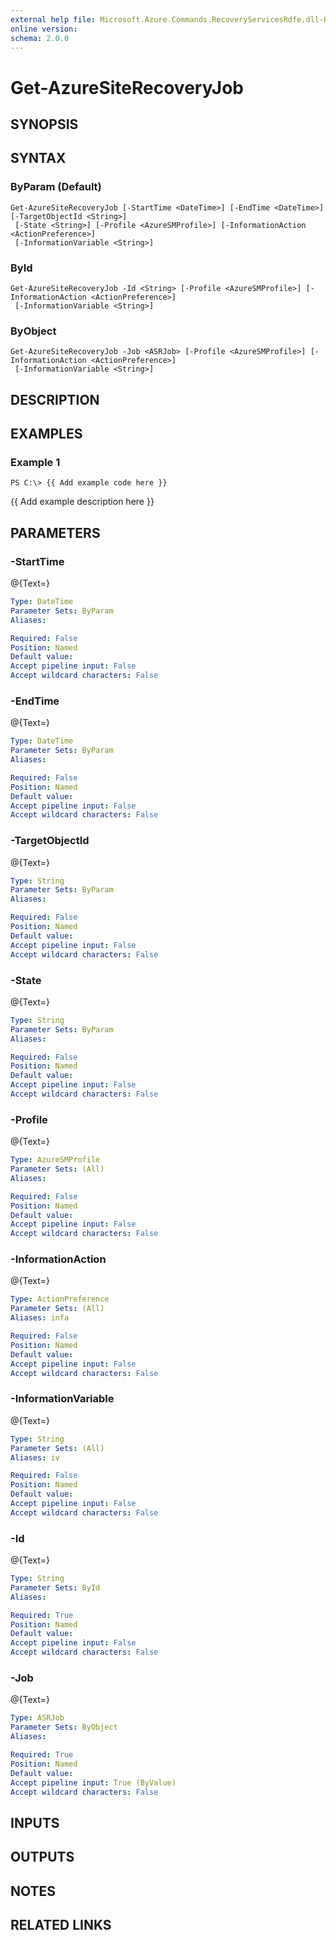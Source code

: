 ```yaml
---
external help file: Microsoft.Azure.Commands.RecoveryServicesRdfe.dll-Help.xml
online version: 
schema: 2.0.0
---
```


# Get-AzureSiteRecoveryJob
## SYNOPSIS

## SYNTAX

### ByParam (Default)
```
Get-AzureSiteRecoveryJob [-StartTime <DateTime>] [-EndTime <DateTime>] [-TargetObjectId <String>]
 [-State <String>] [-Profile <AzureSMProfile>] [-InformationAction <ActionPreference>]
 [-InformationVariable <String>]
```

### ById
```
Get-AzureSiteRecoveryJob -Id <String> [-Profile <AzureSMProfile>] [-InformationAction <ActionPreference>]
 [-InformationVariable <String>]
```

### ByObject
```
Get-AzureSiteRecoveryJob -Job <ASRJob> [-Profile <AzureSMProfile>] [-InformationAction <ActionPreference>]
 [-InformationVariable <String>]
```

## DESCRIPTION

## EXAMPLES

### Example 1
```
PS C:\> {{ Add example code here }}
```

{{ Add example description here }}

## PARAMETERS

### -StartTime
@{Text=}

```yaml
Type: DateTime
Parameter Sets: ByParam
Aliases: 

Required: False
Position: Named
Default value: 
Accept pipeline input: False
Accept wildcard characters: False
```

### -EndTime
@{Text=}

```yaml
Type: DateTime
Parameter Sets: ByParam
Aliases: 

Required: False
Position: Named
Default value: 
Accept pipeline input: False
Accept wildcard characters: False
```

### -TargetObjectId
@{Text=}

```yaml
Type: String
Parameter Sets: ByParam
Aliases: 

Required: False
Position: Named
Default value: 
Accept pipeline input: False
Accept wildcard characters: False
```

### -State
@{Text=}

```yaml
Type: String
Parameter Sets: ByParam
Aliases: 

Required: False
Position: Named
Default value: 
Accept pipeline input: False
Accept wildcard characters: False
```

### -Profile
@{Text=}

```yaml
Type: AzureSMProfile
Parameter Sets: (All)
Aliases: 

Required: False
Position: Named
Default value: 
Accept pipeline input: False
Accept wildcard characters: False
```

### -InformationAction
@{Text=}

```yaml
Type: ActionPreference
Parameter Sets: (All)
Aliases: infa

Required: False
Position: Named
Default value: 
Accept pipeline input: False
Accept wildcard characters: False
```

### -InformationVariable
@{Text=}

```yaml
Type: String
Parameter Sets: (All)
Aliases: iv

Required: False
Position: Named
Default value: 
Accept pipeline input: False
Accept wildcard characters: False
```

### -Id
@{Text=}

```yaml
Type: String
Parameter Sets: ById
Aliases: 

Required: True
Position: Named
Default value: 
Accept pipeline input: False
Accept wildcard characters: False
```

### -Job
@{Text=}

```yaml
Type: ASRJob
Parameter Sets: ByObject
Aliases: 

Required: True
Position: Named
Default value: 
Accept pipeline input: True (ByValue)
Accept wildcard characters: False
```

## INPUTS

## OUTPUTS

## NOTES

## RELATED LINKS

